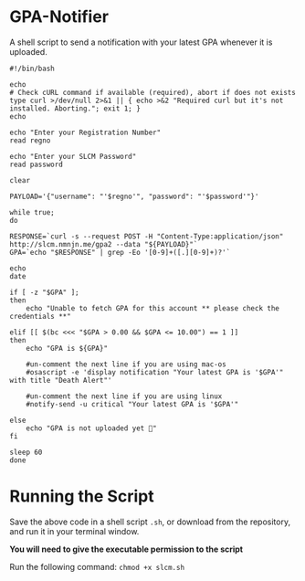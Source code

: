 # GPA-Notifier
A shell script to send a notification with your latest GPA whenever it is uploaded.


```Shell
#!/bin/bash

echo
# Check cURL command if available (required), abort if does not exists
type curl >/dev/null 2>&1 || { echo >&2 "Required curl but it's not installed. Aborting."; exit 1; }
echo

echo "Enter your Registration Number"
read regno

echo "Enter your SLCM Password"
read password

clear

PAYLOAD='{"username": "'$regno'", "password": "'$password'"}'

while true; 
do 

RESPONSE=`curl -s --request POST -H "Content-Type:application/json" http://slcm.nmnjn.me/gpa2 --data "${PAYLOAD}"`
GPA=`echo "$RESPONSE" | grep -Eo '[0-9]+([.][0-9]+)?'`

echo
date

if [ -z "$GPA" ];
then
    echo "Unable to fetch GPA for this account ** please check the credentials **"

elif [[ $(bc <<< "$GPA > 0.00 && $GPA <= 10.00") == 1 ]]
then
    echo "GPA is ${GPA}"

    #un-comment the next line if you are using mac-os
    #osascript -e 'display notification "Your latest GPA is '$GPA'" with title "Death Alert"'

    #un-comment the next line if you are using linux
    #notify-send -u critical "Your latest GPA is '$GPA'"

else
    echo "GPA is not uploaded yet 🥳"
fi

sleep 60
done
```

# Running the Script
Save the above code in a shell script `.sh`, or download from the repository, and run it in your terminal window.

**You will need to give the executable permission to the script** 

Run the following command: `chmod +x slcm.sh`


